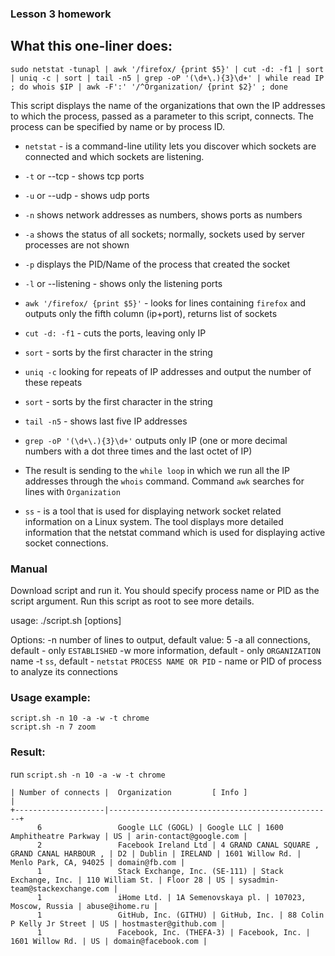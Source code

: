 ### Lesson 3 homework

## What this one-liner does:
```
sudo netstat -tunapl | awk '/firefox/ {print $5}' | cut -d: -f1 | sort | uniq -c | sort | tail -n5 | grep -oP '(\d+\.){3}\d+' | while read IP ; do whois $IP | awk -F':' '/^Organization/ {print $2}' ; done
```

This script displays the name of the organizations that own the IP addresses to which the process, 
passed as a parameter to this script, connects. The process can be specified by name or by process ID.
- `netstat` - is a command-line utility lets you discover which sockets are connected and which sockets are listening.
- `-t` or --tcp - shows tcp ports
- `-u` or --udp - shows udp ports
- `-n` shows network addresses as numbers, shows ports as numbers
- `-a` shows the status of all sockets; normally, sockets used by server processes are not shown
- `-p` displays the PID/Name of the process that created the socket
- `-l` or --listening - shows only the listening ports
- `awk '/firefox/ {print $5}'`  - looks for lines containing `firefox` and outputs only the fifth column (ip+port), returns list of sockets
- `cut -d: -f1` - cuts the ports, leaving only IP
- `sort` - sorts by the first character in the string
- `uniq -c` looking for repeats of IP addresses and output the number of these repeats
- `sort` - sorts by the first character in the string
- `tail -n5` - shows last five IP addresses
- `grep -oP '(\d+\.){3}\d+'` outputs only IP (one or more decimal numbers with a dot three times and the last octet of IP)

- The result is sending to the `while loop` in which we run all the IP addresses through the `whois` command. 
Command `awk` searches for lines with `Organization` 

- `ss` - is a tool that is used for displaying network socket related information on a Linux system. The tool displays
more detailed information that the netstat command which is used for displaying active socket connections.

### Manual
Download script and run it. You should specify process name or PID as the script argument. Run this script as root to see more details.

usage:
./script.sh [options] <process>

Options:
-n  <number>          number of lines to output, default value: 5
-a                    all connections, default - only `ESTABLISHED`
-w                    more information, default - only `ORGANIZATION` name
-t                    `ss`, default - `netstat`
<process>             `PROCESS NAME OR PID` - name or PID of process to analyze its connections


### Usage example:

```
script.sh -n 10 -a -w -t chrome
script.sh -n 7 zoom
```
### Result:
run `script.sh -n 10 -a -w -t chrome`
```
| Number of connects |  Organization         [ Info ]                  | 
+--------------------|--------------------------------------------------+
      6                 Google LLC (GOGL) | Google LLC | 1600 Amphitheatre Parkway | US | arin-contact@google.com |
      2                 Facebook Ireland Ltd | 4 GRAND CANAL SQUARE , GRAND CANAL HARBOUR , | D2 | Dublin | IRELAND | 1601 Willow Rd. | Menlo Park, CA, 94025 | domain@fb.com |
      1                 Stack Exchange, Inc. (SE-111) | Stack Exchange, Inc. | 110 William St. | Floor 28 | US | sysadmin-team@stackexchange.com |
      1                 iHome Ltd. | 1A Semenovskaya pl. | 107023, Moscow, Russia | abuse@ihome.ru |
      1                 GitHub, Inc. (GITHU) | GitHub, Inc. | 88 Colin P Kelly Jr Street | US | hostmaster@github.com |
      1                 Facebook, Inc. (THEFA-3) | Facebook, Inc. | 1601 Willow Rd. | US | domain@facebook.com |

```

